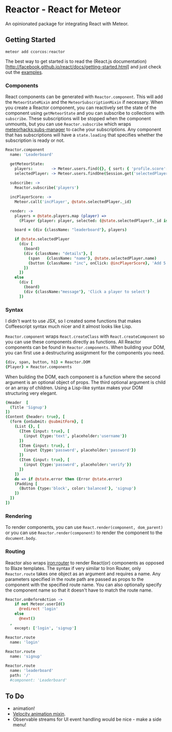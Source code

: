 # Reactor - React for Meteor

An opinionated package for integrating React with Meteor.

## Getting Started

    meteor add ccorcos:reactor

The best way to get started is to read the (React.js documentation)[http://facebook.github.io/react/docs/getting-started.html] and just check out the [examples](/examples).

### Components

React components can be generated with `Reactor.component`. This will add the `MeteorStateMixin` and the `MeteorSubscriptionMixin` if necessary. When you create a Reactor component, you can reactively set the state of the component using `getMeteorState` and you can subscribe to collections with `subscribe`. These subscriptions will be stopped when the component unmounts, but you can use `Reactor.subscribe` which wraps [meteorhacks:subs-manager](https://github.com/meteorhacks/subs-manager) to cache your subscriptions. Any component that has subscriptions will have a `state.loading` that specifies whether the subscription is ready or not. 

```coffee
Reactor.component
  name: 'Leaderboard'

  getMeteorState:
    players:        -> Meteor.users.find({}, { sort: { 'profile.score': -1, username: 1 } }).fetch()
    selectedPlayer: -> Meteor.users.findOne(Session.get('selectedPlayerId'))
  
  subscribe: ->
    Reactor.subscribe('players')

  incPlayerScore: ->
    Meteor.call('incPlayer', @state.selectedPlayer._id)

  render: ->
    players = @state.players.map (player) =>
      (Player {player: player, selected: (@state.selectedPlayer?._id is player._id)})

    board = (div {className: "leaderboard"}, players)

    if @state.selectedPlayer
      (div [
        (board)
        (div {className: "details"}, [
          (span   {className: "name"}, @state.selectedPlayer.name)
          (button {className: "inc", onClick: @incPlayerScore}, 'Add 5 points')
        ])
      ])
    else
      (div [
        (board)
        (div {className:"message"}, 'Click a player to select')
      ])
```

### Syntax

I didn't want to use JSX, so I created some functions that makes Coffeescript syntax much nicer and it almost looks like Lisp.

`Reactor.component` wraps `React.createClass` with `React.createComponent` so you can use these components directly as functions. All Reactor components can be found in `Reactor.components`. When building your DOM, you can first use a destructuring assignment for the components you need.

```coffee
{div, span, button, h1} = Reactor.DOM
{Player} = Reactor.components
```

When building the DOM, each component is a function where the second argument is an optional object of props. The third optional argument is child or an array of children. Using a Lisp-like syntax makes your DOM structuring very elegant.

```coffee
(Header  [
  (Title 'Signup')
])
(Content {header: true}, [
  (form {onSubmit: @submitForm}, [
    (List {}, [
      (Item {input: true}, [
        (input {type:'text', placeholder:'username'})
      ])
      (Item {input: true}, [
        (input {type:'password', placeholder:'password'})
      ])
      (Item {input: true}, [
        (input {type:'password', placeholder:'verify'})
      ])
    ])
    do => if @state.error then (Error @state.error)
    (Padding [
      (Button {type:'block', color:'balanced'}, 'signup')
    ])
  ])
])
```

### Rendering

To render components, you can use `React.render(component, dom_parent)` or you can use `Reactor.render(component)` to render the component to the `document.body`.

### Routing

Reactor also wraps [iron:router](https://github.com/iron-meteor/iron-router) to render React(or) components as opposed to Blaze templates. The syntax if very similar to Iron Router, only `Reactor.route` takes one object as an argument and requires a name. Any parameters specified in the route path are passed as props to the component with the specified route name. You can also optionally specify the component name so that it doesn't have to match the route name.

```coffee
Reactor.onBeforeAction ->
    if not Meteor.userId()
      @redirect 'login'
    else
      @next()
  ,
    except: ['login', 'signup']

Reactor.route
  name: 'login'
  
Reactor.route
  name: 'signup'

Reactor.route
  name: 'leaderboard'
  path: '/'
  #component: 'Leaderboard'
```

## To Do

- animation!
- [Velocity animation mixin](https://gist.github.com/tkafka/0d94c6ec94297bb67091).
- Observable streams for UI event handling would be nice - make a side menu!
